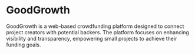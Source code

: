 # GoodGrowth
GoodGrowth is a web-based crowdfunding platform designed to connect project creators with potential backers. The platform focuses on enhancing visibility and transparency, empowering small projects to achieve their funding goals.  
